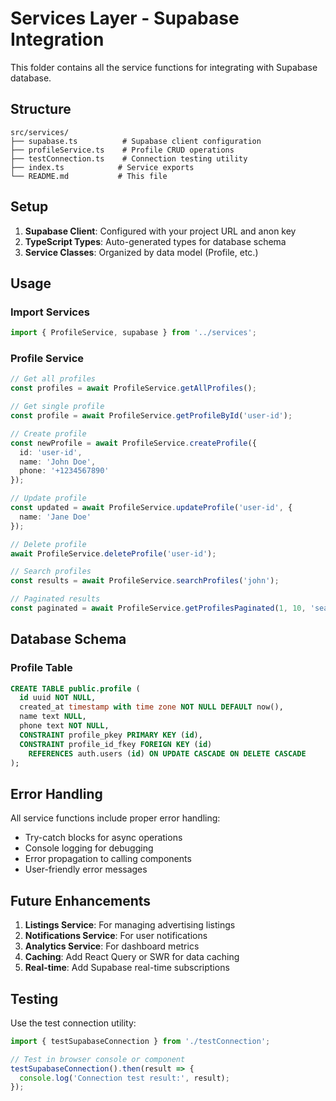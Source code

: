 # Services Layer - Supabase Integration

This folder contains all the service functions for integrating with Supabase database.

## Structure

```
src/services/
├── supabase.ts          # Supabase client configuration
├── profileService.ts    # Profile CRUD operations
├── testConnection.ts    # Connection testing utility
├── index.ts            # Service exports
└── README.md           # This file
```

## Setup

1. **Supabase Client**: Configured with your project URL and anon key
2. **TypeScript Types**: Auto-generated types for database schema
3. **Service Classes**: Organized by data model (Profile, etc.)

## Usage

### Import Services
```typescript
import { ProfileService, supabase } from '../services';
```

### Profile Service
```typescript
// Get all profiles
const profiles = await ProfileService.getAllProfiles();

// Get single profile
const profile = await ProfileService.getProfileById('user-id');

// Create profile
const newProfile = await ProfileService.createProfile({
  id: 'user-id',
  name: 'John Doe',
  phone: '+1234567890'
});

// Update profile
const updated = await ProfileService.updateProfile('user-id', {
  name: 'Jane Doe'
});

// Delete profile
await ProfileService.deleteProfile('user-id');

// Search profiles
const results = await ProfileService.searchProfiles('john');

// Paginated results
const paginated = await ProfileService.getProfilesPaginated(1, 10, 'search');
```

## Database Schema

### Profile Table
```sql
CREATE TABLE public.profile (
  id uuid NOT NULL,
  created_at timestamp with time zone NOT NULL DEFAULT now(),
  name text NULL,
  phone text NOT NULL,
  CONSTRAINT profile_pkey PRIMARY KEY (id),
  CONSTRAINT profile_id_fkey FOREIGN KEY (id) 
    REFERENCES auth.users (id) ON UPDATE CASCADE ON DELETE CASCADE
);
```

## Error Handling

All service functions include proper error handling:
- Try-catch blocks for async operations
- Console logging for debugging
- Error propagation to calling components
- User-friendly error messages

## Future Enhancements

1. **Listings Service**: For managing advertising listings
2. **Notifications Service**: For user notifications
3. **Analytics Service**: For dashboard metrics
4. **Caching**: Add React Query or SWR for data caching
5. **Real-time**: Add Supabase real-time subscriptions

## Testing

Use the test connection utility:
```typescript
import { testSupabaseConnection } from './testConnection';

// Test in browser console or component
testSupabaseConnection().then(result => {
  console.log('Connection test result:', result);
});
```
